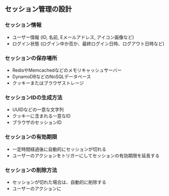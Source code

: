 ## セッション管理の設計

### セッション情報

- ユーザー情報 (ID, 名前, Eメールアドレス, アイコン画像など)
- ログイン状態 (ログイン中か否か、最終ログイン日時、ログアウト日時など)

### セッションの保存場所

- RedisやMemcachedなどのメモリキャッシュサーバー
- DynamoDBなどのNoSQLデータベース
- クッキーまたはブラウザストレージ

### セッションIDの生成方法

- UUIDなどの一意な文字列
- クッキーに含まれる一意なID
- ブラウザのセッションID

### セッションの有効期限

- 一定時間経過後に自動的にセッションが切れる
- ユーザーのアクションをトリガーにしてセッションの有効期限を延長する

### セッションの削除方法

- セッションが切れた場合は、自動的に削除する
- ユーザーのアクションに
